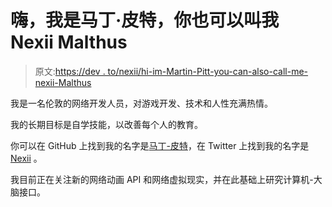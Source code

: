 # 嗨，我是马丁·皮特，你也可以叫我 Nexii Malthus

> 原文:[https://dev . to/nexii/hi-im-Martin-Pitt-you-can-also-call-me-nexii-Malthus](https://dev.to/nexii/hi-im-martin-pitt-you-can-also-call-me-nexii-malthus)

我是一名伦敦的网络开发人员，对游戏开发、技术和人性充满热情。

我的长期目标是自学技能，以改善每个人的教育。

你可以在 GitHub 上找到我的名字是[马丁-皮特](https://github.com/Martin-Pitt)，在 Twitter 上找到我的名字是 [Nexii](https://twitter.com/Nexii) 。

我目前正在关注新的网络动画 API 和网络虚拟现实，并在此基础上研究计算机-大脑接口。